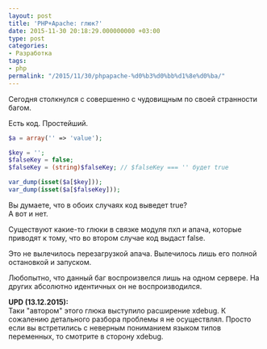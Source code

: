 ```yaml
---
layout: post
title: 'PHP+Apache: глюк?'
date: 2015-11-30 20:18:29.000000000 +03:00
type: post
categories:
- Разработка
tags:
- php
permalink: "/2015/11/30/phpapache-%d0%b3%d0%bb%d1%8e%d0%ba/"
---
```

Сегодня столкнулся с совершенно с чудовищным по своей странности багом.

Есть код. Простейший.

```php
$a = array('' => 'value');

$key = '';  
$falseKey = false;  
$falseKey = (string)$falseKey; // $falseKey === '' будет true

var_dump(isset($a[$key]));  
var_dump(isset($a[$falseKey]));
```

Вы думаете, что в обоих случаях код выведет true?  
А вот и нет.

Существуют какие-то глюки в связке модуля пхп и апача, которые приводят к тому, что во втором случае код выдаст false.

Это не вылечилось перезагрузкой апача. Вылечилось лишь его полной остановкой и запуском.

Любопытно, что данный баг воспроизвелся лишь на одном сервере. На других абсолютно идентичных он не воспроизводился.

**UPD (13.12.2015):**  
Таки "автором" этого глюка выступило расширение xdebug. К сожалению детального разбора проблемы я не осуществлял. Просто если вы встретились с неверным пониманием языком типов переменных, то смотрите в сторону xdebug.


